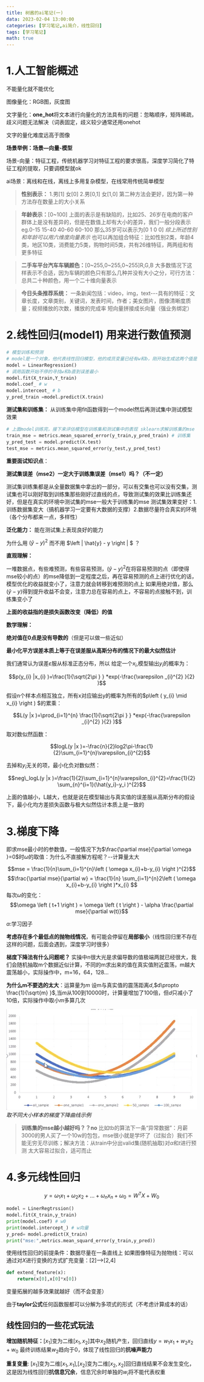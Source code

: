 ```yaml
---
title: 树酱的ai笔记(一)
data: 2023-02-04 13:00:00
categories: [学习笔记,ai简介，线性回归]
tags: [学习笔记]
math: true
---
```


# 1.人工智能概述

不能量化就不能优化

图像量化：RGB图，灰度图

文字量化：**one_hot**将文本进行向量化的方法具有的问题：忽略顺序，矩阵稀疏，歧义问题无法解决（词表固定，歧义较少通常还用onehot

文字的量化难度远高于图像

**场景举例：场景—向量-模型**

场景-向量：特征工程，传统机器学习对特征工程的要求很高，深度学习简化了特征工程的提取，只要调模型就ok

ai场景：离线和在线，离线上多用复杂模型，在线常用传统简单模型


>**性别表示：** 1.男[1] 女[0] 2.男[0,1] 女[1,0]
第二种方法会更好，因为第一种方法存在数量上的大小关系

>**年龄表示：**[0~100]
上面的表示是有缺陷的，比如25、26岁在电商的客户群体上是没有差异的，但是在数值上却有大小的差异，我们一般分段表示 eg.0-15 15-40 40-60 60-100 那么35岁可以表示为[0 1 0 0]
*综上所述性别和年龄可以用六维度向量表示*
也可以再加组合特征：比如性别2类，年龄4类，地区10类，消费能力5类，购物时间5类，共有26维特征，两两组和有更多特征

>**二手车平台汽车车辆颜色：**[0~255,0~255,0~255]R,G,B
大多数情况下这样表示不合适，因为车辆的颜色只有那么几种并没有大小之分，可行方法：总共二十种颜色，用一个二十维向量表示

>**今日头条推荐系统：**
一条新闻包括：video，img，text---具有的特征：文章长度，文章类别，关键词，发表时间，作者；美女图片，图像清晰度质量；视频播放的次数，播放的完成率
短向量拼接成长向量（强业务绑定）

# 2.线性回归(model1) 用来进行数值预测
 
```python   
# 模型训练和预测
# model是一个对象，他代表线性回归模型，他的成员变量已经有w和b，刚开始生成这两个值是随机的
model = LinearRegression()
# 调用函数开始不停的寻找w和b直到误差最小
model.fit(X_train,Y_train)  
model.coef_ # w
model.interceot_ # b
y_pred_train =model.predict(X.train)
```

**测试集和训练集：** 从训练集中用fit函数得到一个model然后再测试集中测试模型效果


```python
# 上面model训练完，接下来评估模型在训练集和测试集中的表现 sklearn求解训练集的mse（只有相对意义没有绝对意义，数量级不同会影响mse的大小）
train_mse = metrics.mean_squared_error(y_train,y_pred_train) # 训练集
y_pred_test = model.predict(X.test)
test_mse = metrics.mean_squared_error(y_test,y_pred_test)
```
**重要面试知识点**：

**测试集误差（mse2）一定大于训练集误差（mse1）吗？（不一定）**

测试集训练集都是从全量数据集中拿出的一部分，可以有交集也可以没有交集，测试集也可以刚好取到训练集那些刚好过直线的点，导致测试集的效果比训练集还好，但是在真实的环境中测试集的mse一般大于训练集的mse
测试集效果变好：1.训练数据集变大（搞机器学习一定要有大数据的支撑）2.数据尽量符合真实的环境（各个分布都来一点，多样性）

**泛化能力：** 能在测试集上表现良好的能力

为什么用 $(\hat{y}-y )^{2}$ 而不用 $\left | \hat{y} - y   \right | $
？

**直观理解：**

一堆数据点，有些难预测，有些容易预测，$(\hat{y}-y)^{2}$在将容易预测的点（即使得mse较小的点）的mse降低到一定程度之后，再在容易预测的点上进行优化的话，模型优化的收益就变小了，注意力就会转移到难预测的点上
如果用绝对值，那么$(\hat{y}-y )$得到提升收益不会变，注意力总在容易的点上，不容易的点接触不到，训练集变小了

**上面的收益指的是损失函数改变（降低）的值**


**数学理解：**

**绝对值在0点是没有导数的**（但是可以做一些近似）

**最小化平方误差本质上等于在误差服从高斯分布的情况下的最大似然估计**

我们通常认为误差$\varepsilon$服从标准正态分布，所以
给定一个$x_i$,模型输出$y_i$的概率为：

$$p(y_{i} |x_{i} )=\frac{1}{\sqrt{2\pi } } *exp(-\frac{\varepsilon _{i}^{2} }{2} )$$

假设n个样本点相互独立，所有x对应输出y的概率为所有的$p\left ( y_{i} \mid x_{i}  \right ) $的累乘：

$$L(y |x )=\prod_{i=1}^{n} \frac{1}{\sqrt{2\pi } } *exp(-\frac{\varepsilon _{i}^{2} }{2} )$$

取对数似然函数：

$$logL(y |x )=-\frac{n}{2}log2\pi-\frac{1}{2}\sum_{i=1}^{n}\varepsilon_{i}^{2}$$

去掉和$y_i$无关的项，最小化负对数似然：

$$neg\_logL(y |x )=\frac{1}{2}\sum_{i=1}^{n}\varepsilon_{i}^{2}=\frac{1}{2} \sum_{n}^{i=1}(\hat{y_i}-y_i )^{2}$$

上面的值越小，L越大，也就是说在模型输出与真实值的误差服从高斯分布的假设下，最小化均方差损失函数与极大似然估计本质上是一致的

# 3.梯度下降

即求mse最小时的参数值，一般情况下为$\frac{\partial mse}{\partial \omega }=0$时$\omega$的取值：为什么不直接解方程呢？--计算量太大

$$mse = \frac{1}{n}\sum_{i=1}^{n}\left ( \omega x_{i}+b-y_{i} \right )^{2}$$
$$\frac{\partial mse}{\partial w} = \frac{1}{n} \sum_{i=1}^{n}2\left ( \omega x_{i}+b-y_{i} \right )*x_{i} $$
每次$\omega$的变化：
$$\omega \left ( t+1 \right ) = \omega \left ( t \right ) - \alpha \frac{\partial mse}{\partial w(t)}$$

$\alpha$:学习因子

**考虑存在多个最低点的抛物线情况**，有可能会停留在**局部极小**（线性回归里不存在这样的问题，后面会遇到，深度学习时很多）

**梯度下降法有什么问题呢？**
实操中n很大光是求偏导数的值极端两就已经很大，我们会随机抽取m个数据近似计算，不同的m求出来的值在真实值附近震荡，m越大震荡越小，实际操作中，m=16，64，128...

**为什么m不要选的太大**：运算量为$m$ 设m与真实值的震荡距离$d$,$d\propto  \frac{1}{\sqrt{m} }$,当$m$从100到10000时，计算量增加了100倍，但$d$只减小了10倍，实际操作中取小$m$多算几次


![fig1](https://github.com/babytreemi/markdownpicture/blob/main/1029371675505949_.pic.jpg?raw=true)
_取不同大小样本的梯度下降曲线示例_


>**训练集的mse越小越好吗？？no**
比如tb的算法下一条“异常数据”：月薪3000的男人买了一个10w的包包，mse很小就是学坏了（过拟合）我们不能无穷无尽训练；解决方法：从train中分出valid集(随机抽取)对$\alpha$和$t$进行预测
太大容易过拟合，适可而止

# 4.多元线性回归
$$y = \omega _{1}x_{1}+\omega _{2}x_{2}+...+\omega_{n}x_{n}+\omega_{0}=W^{T}X+W_{0}$$
```python
model = LinerRegtrssion()
model.fit(X_train,y_train)
print(model.coef) # w0
print(model.intercept_) # w向量
y_pred= model.predict(X_train)
print("mse:",metrics.mean_squard_error(y_train,y_pred))
```

使用线性回归的前提条件：数据尽量在一条直线上
如果图像特征为抛物线：可以通过对$X$进行变换的方式扩充变量：[2]-->[2,4]
```python
def extend_feature(x):
    return(x[0],x[0]*x[0])
```
变量拓展的越多效果就越好（而不会变差）

由于**taylor公式**任何函数服都可以分解为多项式的形式（不考虑计算成本的话）


## 线性回归的一些花式玩法
**增加随机特征：**$[x_{1}]$变为二维$[x_{1},x_{2}]$其中$x_{2}$随机产生，回归直线$y=w_{1}x_{1}+w_{2}x_{2}+w_{0}$
最终训练结果$w_{2}$趋向于0，体现了线性回归的**抗噪声能力**

**重复变量**: $[x_{1}]$变为二维$[x_{1},x_{1}]$,$[x_{2}]$变为二维$[x_{2},x_{2}]$回归直线结果不会发生变化，这是因为线性回归**抗信息冗余**，信息冗余时单独的$w_{i}$将不能代表权重


